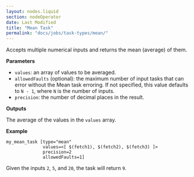 ```yaml
---
layout: nodes.liquid
section: nodeOperator
date: Last Modified
title: "Mean Task"
permalink: "docs/jobs/task-types/mean/"
---
```


Accepts multiple numerical inputs and returns the mean (average) of them.

**Parameters**

- `values`: an array of values to be averaged.
- `allowedFaults` (optional): the maximum number of input tasks that can error without the Mean task erroring. If not specified, this value defaults to `N - 1`, where `N` is the number of inputs.
- `precision`: the number of decimal places in the result.

**Outputs**

The average of the values in the `values` array.

**Example**

```jpv2
my_mean_task [type="mean"
              values=<[ $(fetch1), $(fetch2), $(fetch3) ]>
              precision=2
              allowedFaults=1]
```

Given the inputs `2`, `5`, and `20`, the task will return `9`.
